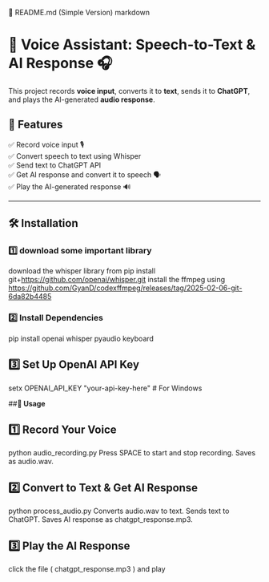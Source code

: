 📌 README.md (Simple Version)
markdown

# 🎤 Voice Assistant: Speech-to-Text & AI Response 🎧

This project records **voice input**, converts it to **text**, sends it to **ChatGPT**, and plays the AI-generated **audio response**.

## **🔹 Features**
✅ Record voice input 🎙️  
✅ Convert speech to text using Whisper  
✅ Send text to ChatGPT API  
✅ Get AI response and convert it to speech 🗣️  
✅ Play the AI-generated response 🔊  

---

## **🛠️ Installation**

### **1️⃣ download some important library**
download the whisper library from 
pip install git+https://github.com/openai/whisper.git 
install the ffmpeg using https://github.com/GyanD/codexffmpeg/releases/tag/2025-02-06-git-6da82b4485


### **2️⃣ Install Dependencies**
pip install openai whisper pyaudio keyboard


## **3️⃣ Set Up OpenAI API Key**
setx OPENAI_API_KEY "your-api-key-here"    # For Windows


##**🚀 Usage**
## **1️⃣ Record Your Voice**
python audio_recording.py
Press SPACE to start and stop recording.
Saves as audio.wav.


## **2️⃣ Convert to Text & Get AI Response**
python process_audio.py
Converts audio.wav to text.
Sends text to ChatGPT.
Saves AI response as chatgpt_response.mp3.


## **3️⃣ Play the AI Response**

click the file ( chatgpt_response.mp3 ) and play 
